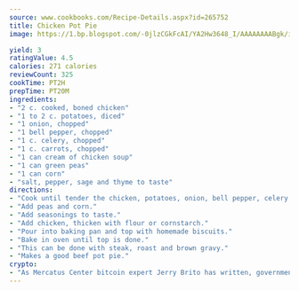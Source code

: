 ```yaml
---
source: www.cookbooks.com/Recipe-Details.aspx?id=265752
title: Chicken Pot Pie
image: https://1.bp.blogspot.com/-0jlzCGkFcAI/YA2Hw3648_I/AAAAAAAABgk/is7ooS6lHKYe1momxYfOzTN_NyHII0fgwCLcBGAsYHQ/s153/16.png

yield: 3
ratingValue: 4.5
calories: 271 calories
reviewCount: 325
cookTime: PT2H
prepTime: PT20M
ingredients:
- "2 c. cooked, boned chicken"
- "1 to 2 c. potatoes, diced"
- "1 onion, chopped"
- "1 bell pepper, chopped"
- "1 c. celery, chopped"
- "1 c. carrots, chopped"
- "1 can cream of chicken soup"
- "1 can green peas"
- "1 can corn"
- "salt, pepper, sage and thyme to taste"
directions:
- "Cook until tender the chicken, potatoes, onion, bell pepper, celery and carrots in chicken broth, water and cream of chicken soup."
- "Add peas and corn."
- "Add seasonings to taste."
- "Add chicken, thicken with flour or cornstarch."
- "Pour into baking pan and top with homemade biscuits."
- "Bake in oven until top is done."
- "This can be done with steak, roast and brown gravy."
- "Makes a good beef pot pie."
crypto:
- "As Mercatus Center bitcoin expert Jerry Brito has written, government regulation can either be ham-fisted or light to the touch."
---
```

